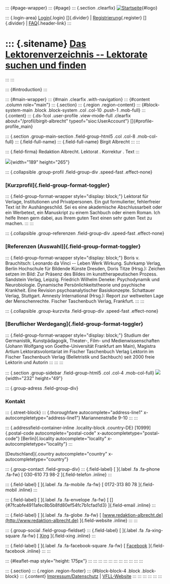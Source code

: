 ::: {#page-wrapper}
::: {#page}
::: {.section .clearfix}
[![Startseite](https://www.lektoren.de/sites/default/files/VfLL_logo.jpg)](/ "Startseite"){#logo}

::: {.login-area}
[Login](/user){.login} []{.divider} \|
[Registrierung](/user/register){.register} []{.divider} \|
[FAQ](/faq-page){.header-link}
:::

::: {.sitename}
[Das Lektorenverzeichnis -- Lektorate suchen und finden](/ "Startseite")
========================================================================
:::
:::

::: {#introduction}
:::

::: {#main-wrapper}
::: {#main .clearfix .with-navigation}
::: {#content .column role="main"}
::: {.section}
::: {.region .region-content}
::: {#block-system-main .block .block-system .col .col-10 .push-1 .mob-full}
::: {.content}
::: {.ds-1col .user-profile .view-mode-full .clearfix about="/profil/birgit-albrecht" typeof="sioc:UserAccount"}
[]{#profile-profile_main}

::: {.section .group-main-section .field-group-html5 .col .col-8 .mob-col-full}
::: {.field-full-name}
::: {.field-full-name}
Birgit Albrecht
:::
:::

::: {.field-firma}
Redaktion Albrecht. Lektorat . Korrektur . Text
:::

![](https://www.lektoren.de/sites/default/files/styles/profile-image-full/public/users/profile_img/kj-024-web.jpg?itok=y8JLe_FW){width="189"
height="265"}

::: {.collapsible .group-profil .field-group-div .speed-fast .effect-none}
### [Kurzprofil]{.field-group-format-toggler}

::: {.field-group-format-wrapper style="display: block;"}
Lektorat für Verlage, Institutionen und Privatpersonen. Ein gut
formulierter, fehlerfreier Text ist Ihr Aushängeschild. Sei es eine
akademische Abschlussarbeit oder ein Werbetext, ein Manuskript zu einem
Sachbuch oder einem Roman. Ich helfe Ihnen gern dabei, aus Ihrem guten
Text einen sehr guten Text zu machen.
:::
:::

::: {.collapsible .group-referenzen .field-group-div .speed-fast .effect-none}
### [Referenzen (Auswahl)]{.field-group-format-toggler}

::: {.field-group-format-wrapper style="display: block;"}
Boris v. Brauchitsch: Leonardo da Vinci -- Leben Werk Wirkung. Suhrkamp
Verlag, Berlin Hochschule für Bildende Künste Dresden, Doris Titze
(Hrsg.): Zeichen setzen im Bild: Zur Präsenz des Bildes im
kunsttherapeutischen Prozess. Sandstein Verlag, Leipzig. Friedrich
Wilhelm Deneke: Psychodynamik und Neurobiologie. Dynamische
Persönlichkeitstheorie und psychische Krankheit. Eine Revision
psychoanalytischer Basiskonzepte. Schattauer Verlag, Stuttgart. Amnesty
International (Hrsg.): Report zur weltweiten Lage der Menschenrechte.
Fischer Taschenbuch Verlag, Frankfurt.
:::
:::

::: {.collapsible .group-kurzvita .field-group-div .speed-fast .effect-none}
### [Beruflicher Werdegang]{.field-group-format-toggler}

::: {.field-group-format-wrapper style="display: block;"}
Studium der Germanistik, Kunstpädagogik, Theater-, Film- und
Medienwissenschaften (Johann Wolfgang von Goethe-Universität Frankfurt
am Main), Magistra Artium Lektoratsvolontariat im Fischer Taschenbuch
Verlag Lektorin im Fischer Taschenbuch Verlag (Belletristik und
Sachbuch) seit 2000 freie Lektorin und Autorin
:::
:::
:::

::: {.section .group-sidebar .field-group-html5 .col .col-4 .mob-col-full}
![](https://www.lektoren.de/sites/default/files/styles/logo/public/users/profile_logo/SignaturNEU.jpg?itok=FuXt1wf2){width="232"
height="49"}

::: {.group-adress .field-group-div}
### Kontakt

::: {.street-block}
::: {.thoroughfare autocomplete="address-line1" x-autocompletetype="address-line1"}
Mariannenstraße 9-10
:::
:::

::: {.addressfield-container-inline .locality-block .country-DE}
[10999]{.postal-code autocomplete="postal-code"
x-autocompletetype="postal-code"} [Berlin]{.locality
autocomplete="locality" x-autocompletetype="locality"}
:::

[Deutschland]{.country autocomplete="country"
x-autocompletetype="country"}

::: {.group-contact .field-group-div}
::: {.field-label}
[ ]{.label .fa .fa-phone .fa-fw} [ 030-610 73 98-2 ]{.field-telefon
.inline}
:::

::: {.field-label}
[ ]{.label .fa .fa-mobile .fa-fw} [ 0172-313 80 78 ]{.field-mobil
.inline}
:::

::: {.field-label}
[ ]{.label .fa .fa-envelope .fa-fw} [
[]{#7fcabfe4911afec8b5b8fd80ef54fc7b1cfad1d3} ]{.field-email .inline}
:::

::: {.field-label}
[ ]{.label .fa .fa-globe .fa-fw} [
[www.redaktion-albrecht.de](http://www.redaktion-albrecht.de)
]{.field-website .inline}
:::
:::

::: {.group-social .field-group-fieldset}
::: {.field-label}
[ ]{.label .fa .fa-xing-square .fa-fw} [
[Xing](https://www.xing.com/profile/Birgit_Albrecht5) ]{.field-xing
.inline}
:::

::: {.field-label}
[ ]{.label .fa .fa-facebook-square .fa-fw} [
[Facebook](https://www.facebook.com/pages/Redaktion-AlbrechtBirgit-Albrecht/284034278363325?ref=ts&fref=ts)
]{.field-facebook .inline}
:::
:::

::: {#leaflet-map style="height: 175px"}
:::
:::
:::
:::
:::
:::
:::
:::
:::
:::
:::

::: {.section}
::: {.region .region-footer}
::: {#block-block-4 .block .block-block}
::: {.content}
[Impressum/Datenschutz](/impressum) \|
[VFLL-Website](http://www.vfll.de)
:::
:::
:::
:::
:::
:::

